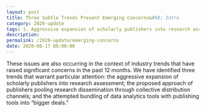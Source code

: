 ```yaml
---
layout: post
title: Three Subtle Trends Present Emerging Concerns&#58; Intro
category: 2020-update
tags: 1. Aggressive expansion of scholarly publishers into research assessment 2. Publishers pooling research dissemination through collective distribution channels 3. Attempted bundling of data analytics tools with publishing tools into “bigger deals.”
description:
permalink: /2020-update/emerging-concerns
date: 2020-06-17 06:00:00
---
```


These issues are also occurring in the context of industry trends that have raised significant concerns in the past 12 months. We have identified three trends that warrant particular attention: the aggressive expansion of scholarly publishers into research assessment; the proposed approach of publishers pooling research dissemination through collective distribution channels; and the attempted bundling of data analytics tools with publishing tools into “bigger deals.”
